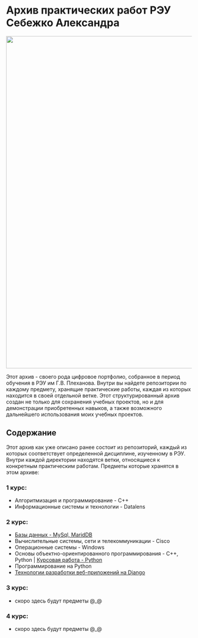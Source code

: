 # Архив практических работ РЭУ Себежко Александра

<div align="center">
  <img src="https://github.com/user-attachments/assets/152faa65-a71b-424c-8301-c4d2fd17f138" width="900">
</div>

Этот архив - своего рода цифровое портфолио, собранное в период обучения в РЭУ им Г.В. Плеханова. Внутри вы найдете репозитории по каждому предмету, хранящие практические работы, каждая из которых находится в своей отдельной ветке. Этот структурированный архив создан не только для сохранения учебных проектов, но и для демонстрации приобретенных навыков, а также возможного дальнейшего использования моих учебных проектов.

## Содержание

Этот архив как уже описано ранее состоит из репозиторий, каждый из которых соответствует определенной дисциплине, изученному в РЭУ. Внутри каждой директории находятся ветки, относящиеся к конкретным практическим работам. Предметы которые хранятся в этом архиве:

### 1 курс:
* Алгоритмизация и программирование - C++
* Информационные системы и технологии - Datalens

### 2 курс:
* [Базы данных - MySql, MaridDB](https://github.com/Archive-of-practical-work-for-the-PRUE/Homework-SQL)
* Вычислительные системы, сети и телекоммуникации - Cisco
* Операционные системы - Windows
* Основы объектно-ориентированного программирования - C++, Python | [Курсовая работа - Python](https://github.com/Archive-of-practical-work-for-the-PRUE/Visual-list-of-books-app)
* Программирование на Python
* [Технологии разработки веб-приложений на Django](https://github.com/Archive-of-practical-work-for-the-PRUE/Test-Aggregator)

### 3 курс:
* скоро здесь будут предметы @_@

### 4 курс:
* скоро здесь будут предметы @_@
